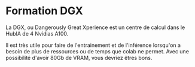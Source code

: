 # Formation DGX

La DGX, ou Dangerously Great Xperience est un centre de calcul dans le HubIA de 4 Nvidias A100.

Il est très utile pour faire de l'entrainement et de l'inférence lorsqu'on a besoin de plus de ressources ou de temps que colab ne permet. Avec une possibilité d'avoir 80Gb de VRAM,
vous devriez êtres bons.
